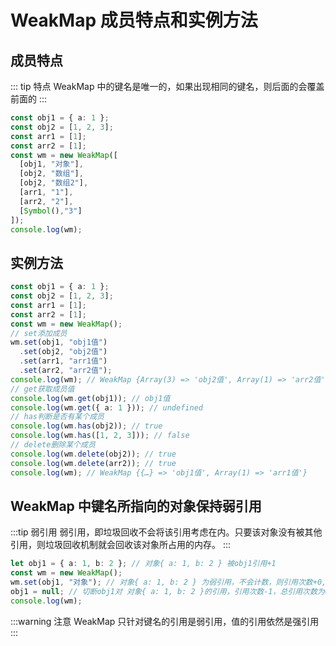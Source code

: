# WeakMap 成员特点和实例方法

## 成员特点

::: tip 特点
WeakMap 中的键名是唯一的，如果出现相同的键名，则后面的会覆盖前面的
:::

```ts
const obj1 = { a: 1 };
const obj2 = [1, 2, 3];
const arr1 = [1];
const arr2 = [1];
const wm = new WeakMap([
  [obj1, "对象"],
  [obj2, "数组"],
  [obj2, "数组2"],
  [arr1, "1"],
  [arr2, "2"],
  [Symbol(),"3"]
]);
console.log(wm);
```

## 实例方法

```ts
const obj1 = { a: 1 };
const obj2 = [1, 2, 3];
const arr1 = [1];
const arr2 = [1];
const wm = new WeakMap();
// set添加成员
wm.set(obj1, "obj1值")
  .set(obj2, "obj2值")
  .set(arr1, "arr1值")
  .set(arr2, "arr2值");
console.log(wm); // WeakMap {Array(3) => 'obj2值', Array(1) => 'arr2值', {…} => 'obj1值', Array(1) => 'arr1值'}
// get获取成员值
console.log(wm.get(obj1)); // obj1值
console.log(wm.get({ a: 1 })); // undefined
// has判断是否有某个成员
console.log(wm.has(obj2)); // true
console.log(wm.has([1, 2, 3])); // false
// delete删除某个成员
console.log(wm.delete(obj2)); // true
console.log(wm.delete(arr2)); // true
console.log(wm); // WeakMap {{…} => 'obj1值', Array(1) => 'arr1值'}
```

## WeakMap 中键名所指向的对象保持弱引用

:::tip 弱引用
弱引用，即垃圾回收不会将该引用考虑在内。只要该对象没有被其他引用，则垃圾回收机制就会回收该对象所占用的内存。
:::

```ts
let obj1 = { a: 1, b: 2 }; // 对象{ a: 1, b: 2 } 被obj1引用+1
const wm = new WeakMap();
wm.set(obj1, "对象"); // 对象{ a: 1, b: 2 } 为弱引用，不会计数，则引用次数+0,总引用次数为1
obj1 = null; // 切断obj1对 对象{ a: 1, b: 2 }的引用，引用次数-1，总引用次数为0，垃圾回收回收该对象占用的内存
console.log(wm);
```

:::warning 注意
WeakMap 只针对键名的引用是弱引用，值的引用依然是强引用
:::